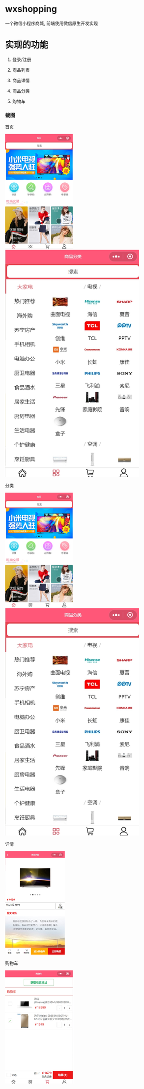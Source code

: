 # wxshopping

一个微信小程序商城, 前端使用微信原生开发实现

# 实现的功能

1. 登录/注册

2. 商品列表

3. 商品详情

4. 商品分类

5. 购物车

   

### 截图

首页

<img src="./images/首页.jpg" style="zoom:50%;" />![](./images/分类.jpg)

分类

<img src="./images/首页.jpg" style="zoom:50%;" />![](./images/分类.jpg)

详情

<img src="./images/详情.jpg" style="zoom:50%;" />

购物车

<img src="./images/购物车.jpg" style="zoom:50%;" />